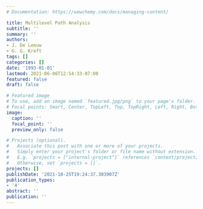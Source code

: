 ```yaml
---
# Documentation: https://wowchemy.com/docs/managing-content/

title: Multilevel Path Analysis
subtitle: ''
summary: ''
authors:
- J. De Leeuw
- G. G. Kreft
tags: []
categories: []
date: '1993-01-01'
lastmod: 2021-06-06T12:54:33-07:00
featured: false
draft: false

# Featured image
# To use, add an image named `featured.jpg/png` to your page's folder.
# Focal points: Smart, Center, TopLeft, Top, TopRight, Left, Right, BottomLeft, Bottom, BottomRight.
image:
  caption: ''
  focal_point: ''
  preview_only: false

# Projects (optional).
#   Associate this post with one or more of your projects.
#   Simply enter your project's folder or file name without extension.
#   E.g. `projects = ["internal-project"]` references `content/project/deep-learning/index.md`.
#   Otherwise, set `projects = []`.
projects: []
publishDate: '2021-10-25T19:24:37.303907Z'
publication_types:
- '4'
abstract: ''
publication: ''
---
```

